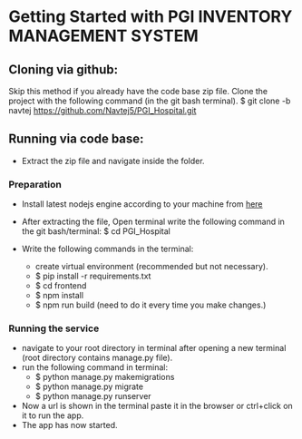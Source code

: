 # Getting Started with PGI INVENTORY MANAGEMENT SYSTEM
## Cloning via github:
Skip this method if you already have the code base zip file.
Clone the project with the following command (in the git bash terminal).
$ git clone -b navtej https://github.com/Navtej5/PGI_Hospital.git 
## Running via code base:
- Extract the zip file and navigate inside the folder.
### Preparation
- Install latest nodejs engine according to your machine from [here](https://nodejs.org/en/)
- After extracting the file, Open terminal write the following command in the git bash/terminal: $ cd PGI_Hospital

- Write the following commands in the terminal:
    - create virtual environment (recommended but not necessary).
    - $ pip install -r requirements.txt
    - $ cd frontend
    - $ npm install
    - $ npm run build (need to do it every time you make changes.)
    
### Running the service
- navigate to your root directory in terminal after opening a new terminal (root directory contains manage.py file).
- run the following command in terminal:
    - $ python manage.py makemigrations
    - $ python manage.py migrate 
    - $ python manage.py runserver
- Now a url is shown in the terminal paste it in the browser or ctrl+click on it to run the app.
- The app has now started.


